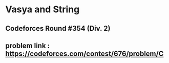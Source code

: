 # Vasya and String

## Codeforces Round #354 (Div. 2)

## problem link : https://codeforces.com/contest/676/problem/C